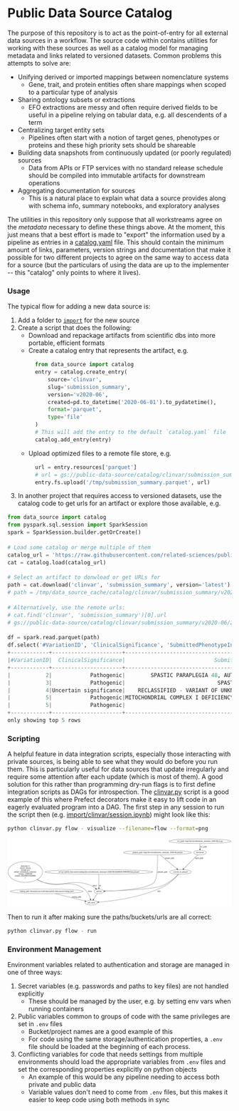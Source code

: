 # Public Data Source Catalog

The purpose of this repository is to act as the point-of-entry for all external data sources in a workflow.  The source code within contains utilities for working with these sources as well as a catalog model for managing metadata and links related to versioned datasets.  Common problems this attempts to solve are:

- Unifying derived or imported mappings between nomenclature systems
  - Gene, trait, and protein entities often share mappings when scoped to a particular type of analysis
- Sharing ontology subsets or extractions
  - EFO extractions are messy and often require derived fields to be useful in a pipeline relying on tabular data, e.g. all descendents of a term
- Centralizing target entity sets
  - Pipelines often start with a notion of target genes, phenotypes or proteins and these high priority sets should be shareable
- Building data snapshots from continuously updated (or poorly regulated) sources
  - Data from APIs or FTP services with no standard release schedule should be compiled into immutable artifacts for downstream operations
- Aggregating documentation for sources
  - This is a natural place to explain what data a source provides along with schema info, summary notebooks, and exploratory analyses 

The utilities in this repository only suppose that all workstreams agree on the *metadata* necessary to define these things above.  At the moment, this just means that a best effort is made to "export" the information used by a pipeline as entries in a [catalog.yaml](catalog.yaml) file.  This should contain the minimum amount of links, parameters, version strings and documentation that make it possible for two different projects to agree on the same way to access data for a source (but the particulars of using the data are up to the implementer -- this "catalog" only points to where it lives).

### Usage

The typical flow for adding a new data source is:

1. Add a folder to [`import`](import) for the new source
2. Create a script that does the following:
    - Download and repackage artifacts from scientific dbs into more portable, efficient formats
    - Create a catalog entry that represents the artifact, e.g.
      ```python
        from data_source import catalog
        entry = catalog.create_entry(
            source='clinvar',
            slug='submission_summary',
            version='v2020-06',
            created=pd.to_datetime('2020-06-01').to_pydatetime(),
            format='parquet',
            type='file'
        )
        # This will add the entry to the default `catalog.yaml` file
        catalog.add_entry(entry)
      ```
    - Upload optimized files to a remote file store, e.g.
      ```python
        url = entry.resources['parquet']
        # url = gs://public-data-source/catalog/clinvar/submission_summary/v2020-06/20200601T000000/data.parquet
        entry.fs.upload('/tmp/submission_summary.parquet', url)
      ```
3. In another project that requires access to versioned datasets, use the catalog code to get urls for an artifact or explore those available, e.g.

```python
from data_source import catalog
from pyspark.sql.session import SparkSession
spark = SparkSession.builder.getOrCreate()

# Load some catalog or merge multiple of them
catalog_url = 'https://raw.githubusercontent.com/related-sciences/public-data-source/master/catalog.yaml'
cat = catalog.load(catalog_url)

# Select an artifact to donwload or get URLs for
path = cat.download('clinvar', 'submission_summary', version='latest')
# path = /tmp/data_source_cache/catalog/clinvar/submission_summary/v2020-06/20200601T000000/data.parquet

# Alternatively, use the remote urls:
# cat.find('clinvar', 'submission_summary')[0].url
# gs://public-data-source/catalog/clinvar/submission_summary/v2020-06/20200601T000000/data.parquet

df = spark.read.parquet(path)
df.select('#VariationID', 'ClinicalSignificance', 'SubmittedPhenotypeInfo').show(5, 50)
+------------+----------------------+--------------------------------------------------+
|#VariationID|  ClinicalSignificance|                            SubmittedPhenotypeInfo|
+------------+----------------------+--------------------------------------------------+
|           2|            Pathogenic|        SPASTIC PARAPLEGIA 48, AUTOSOMAL RECESSIVE|
|           3|            Pathogenic|                             SPASTIC PARAPLEGIA 48|
|           4|Uncertain significance|    RECLASSIFIED - VARIANT OF UNKNOWN SIGNIFICANCE|
|           5|            Pathogenic|MITOCHONDRIAL COMPLEX I DEFICIENCY, NUCLEAR TYP...|
|           5|            Pathogenic|                                      Not Provided|
+------------+----------------------+--------------------------------------------------+
only showing top 5 rows
```

### Scripting

A helpful feature in data integration scripts, especially those interacting with private sources, is being able to see what they would do before you run them.  This is particularly useful for data sources that update irregularly and require some attention after each update (which is most of them).  A good solution for this rather than programming dry-run flags is to first define integration scripts as DAGs for introspection.  The [clinvar.py](import/clinvar/clinvar.py) script is a good example of this where Prefect decorators make it easy to lift code in an eagerly evaluated program into a DAG.  The first step in any session to run the script then (e.g. [import/clinvar/session.ipynb](import/clinvar/session.ipynb)) might look like this:

```bash
python clinvar.py flow - visualize --filename=flow --format=png
```

![clinvar_flow](import/clinvar/flow.png)


Then to run it after making sure the paths/buckets/urls are all correct:

```bash
python clinvar.py flow - run
```

### Environment Management

Environment variables related to authentication and storage are managed in one of three ways:

1. Secret variables (e.g. passwords and paths to key files) are not handled explicitly
    - These should be managed by the user, e.g. by setting env vars when running containers
2. Public variables common to groups of code with the same privileges are set in `.env` files
    - Bucket/project names are a good example of this
    - For code using the same storage/authentication properties, a `.env` file should be loaded
    at the beginning of each process.
3. Conflicting variables for code that needs settings from multiple environments should load the appropriate variables from `.env` files and set the corresponding properties explicitly on python objects
    - An example of this would be any pipeline needing to access both private and public data
    - Variable values don't need to come from `.env` files, but this makes it easier to
    keep code using both methods in sync
